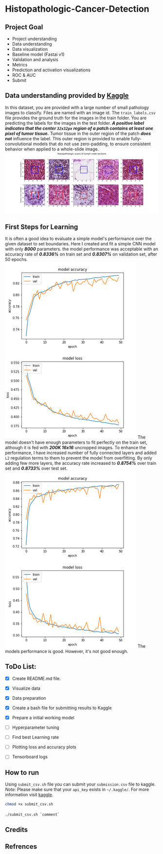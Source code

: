 # Histopathologic-Cancer-Detection

## Project Goal

* Project understanding
* Data understanding
* Data visualization
* Baseline model (Fastai v1)
* Validation and analysis
* Metrics
* Prediction and activation visualizations
* ROC & AUC
* Submit

## Data understanding provided by [Kaggle](https://www.kaggle.com/c/histopathologic-cancer-detection/data)
In this dataset, you are provided with a large number of small pathology images to classify. Files are named with an image id. The `train_labels.csv` file provides the ground truth for the images in the train folder. You are predicting the labels for the images in the test folder. ***A positive label indicates that the center `32x32px` region of a patch contains at least one pixel of tumor tissue.*** Tumor tissue in the outer region of the patch ***does not*** influence the label. This outer region is provided to enable fully-convolutional models that do not use zero-padding, to ensure consistent behavior when applied to a whole-slide image.
![scanned tissues](./plots/Histopathologic-scans-of-lymph-node-sections.png)

## First Steps for Learning
It is often a good idea to evaluate a simple model's performance over the given dataset to set boundaries.
Here I created and fit a simple CNN model with only ***8000*** parameters. the model performance was acceptable with an accuracy rate of ***0.8336%*** on train set and ***0.8307%*** on validation set, after 50 epochs.
![Simpel cnn model acc plot](./plots/Simple_CNN_16x16_200K/acc.png)
![Simpel cnn model loss plot](./plots/Simple_CNN_16x16_200K/loss.png)
The model doesn't have enough parameters to fit perfectly on the train set, although it is fed with ***200K 16x16*** uncropped images. To enhance the performance, I have increased number of fully connected layers and added `L2` regulation terms to them to prevent the model from overfitting.
By only adding few more layers, the accuracy rate increased to ***0.8754%*** over train set and ***0.8733%*** over test set.
![Simpel cnn model acc plot](./plots/Simple_CNN_16x16_200K_Tuned/acc.png)
![Simpel cnn model loss plot](./plots/Simple_CNN_16x16_200K_Tuned/loss.png)
The models performance is good. However, it's not good enough.

## ToDo List:

- [x] Create README.md file.
- [x] Visualize data
- [x] Data preparation
- [x] Create a bash file for submitting results to Kaggle
- [x] Prepare a initial working model
- [ ] Hyperparameter tuning
- [ ] Find best Learning rate
- [ ] Plotting loss and accuracy plots
- [ ] Tensorboard logs


## How to run
Using `submit_csv.sh` file you can submit your `submission.csv` file to kaggle.
*Note:* Please make sure that your `api_key` exists in `~/.kaggle/`. For more information visit [kaggle](https://www.kaggle.com/docs/api).

```bash
chmod +x submit_csv.sh

./submit_csv.sh `comment`
```

## Credits

## Refrences

